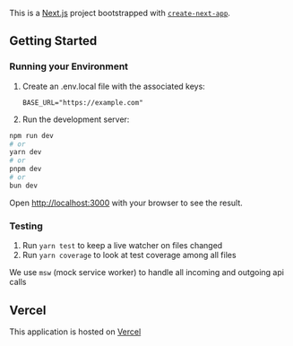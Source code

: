This is a [Next.js](https://nextjs.org) project bootstrapped with [`create-next-app`](https://nextjs.org/docs/app/api-reference/cli/create-next-app).

## Getting Started

### Running your Environment

1. Create an .env.local file with the associated keys:

   ```
   BASE_URL="https://example.com"
   ```

2. Run the development server:

```bash
npm run dev
# or
yarn dev
# or
pnpm dev
# or
bun dev
```

Open [http://localhost:3000](http://localhost:3000) with your browser to see the result.

### Testing

1. Run `yarn test` to keep a live watcher on files changed
2. Run `yarn coverage` to look at test coverage among all files

We use `msw` (mock service worker) to handle all incoming and outgoing api calls

## Vercel

This application is hosted on [Vercel](burger-green.vercel.app)
